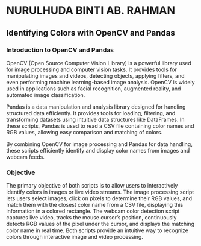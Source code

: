 # NURULHUDA BINTI AB. RAHMAN

## Identifying Colors with OpenCV and Pandas

### Introduction to OpenCV and Pandas
OpenCV (Open Source Computer Vision Library) is a powerful library used for image processing and computer vision tasks. It provides tools for manipulating images and videos, detecting objects, applying filters, and even performing machine learning-based image analysis. OpenCV is widely used in applications such as facial recognition, augmented reality, and automated image classification.

Pandas is a data manipulation and analysis library designed for handling structured data efficiently. It provides tools for loading, filtering, and transforming datasets using intuitive data structures like DataFrames. In these scripts, Pandas is used to read a CSV file containing color names and RGB values, allowing easy comparison and matching of colors.

By combining OpenCV for image processing and Pandas for data handling, these scripts efficiently identify and display color names from images and webcam feeds.

### Objective
The primary objective of both scripts is to allow users to interactively identify colors in images or live video streams. The image processing script lets users select images, click on pixels to determine their RGB values, and match them with the closest color name from a CSV file, displaying this information in a colored rectangle. The webcam color detection script captures live video, tracks the mouse cursor’s position, continuously detects RGB values of the pixel under the cursor, and displays the matching color name in real time. Both scripts provide an intuitive way to recognize colors through interactive image and video processing.





